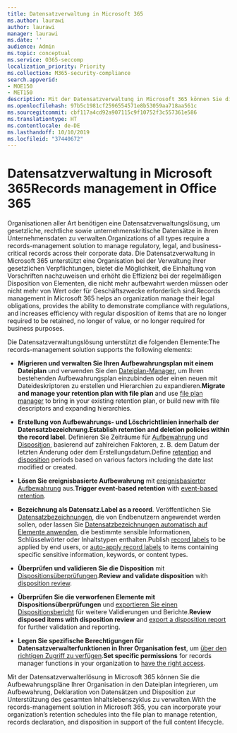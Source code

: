 ```yaml
---
title: Datensatzverwaltung in Microsoft 365
ms.author: laurawi
author: laurawi
manager: laurawi
ms.date: ''
audience: Admin
ms.topic: conceptual
ms.service: O365-seccomp
localization_priority: Priority
ms.collection: M365-security-compliance
search.appverid:
- MOE150
- MET150
description: Mit der Datensatzverwaltung in Microsoft 365 können Sie die spezifischen Aufbewahrungszeitpläne Ihrer Organisation in einen Aktenplan einbinden, um Aufbewahrung, Deklaration von Datensätzen und Disposition zur Unterstützung des gesamten Inhaltslebenszyklus zu verwalten.
ms.openlocfilehash: 97b5c1981cf2596554571e8b53059aa718aa561c
ms.sourcegitcommit: cbf117a4cd92a907115c9f10752f3c557361e586
ms.translationtype: HT
ms.contentlocale: de-DE
ms.lasthandoff: 10/10/2019
ms.locfileid: "37440672"
---
```

# <a name="records-management-in-microsoft-365"></a><span data-ttu-id="7867b-103">Datensatzverwaltung in Microsoft 365</span><span class="sxs-lookup"><span data-stu-id="7867b-103">Records management in Office 365</span></span>

<span data-ttu-id="7867b-104">Organisationen aller Art benötigen eine Datensatzverwaltungslösung, um gesetzliche, rechtliche sowie unternehmenskritische Datensätze in ihren Unternehmensdaten zu verwalten.</span><span class="sxs-lookup"><span data-stu-id="7867b-104">Organizations of all types require a records-management solution to manage regulatory, legal, and business-critical records across their corporate data.</span></span> <span data-ttu-id="7867b-105">Die Datensatzverwaltung in Microsoft 365 unterstützt eine Organisation bei der Verwaltung ihrer gesetzlichen Verpflichtungen, bietet die Möglichkeit, die Einhaltung von Vorschriften nachzuweisen und erhöht die Effizienz bei der regelmäßigen Disposition von Elementen, die nicht mehr aufbewahrt werden müssen oder nicht mehr von Wert oder für Geschäftszwecke erforderlich sind.</span><span class="sxs-lookup"><span data-stu-id="7867b-105">Records management in Microsoft 365 helps an organization manage their legal obligations, provides the ability to demonstrate compliance with regulations, and increases efficiency with regular disposition of items that are no longer required to be retained, no longer of value, or no longer required for business purposes.</span></span>

<span data-ttu-id="7867b-106">Die Datensatzverwaltungslösung unterstützt die folgenden Elemente:</span><span class="sxs-lookup"><span data-stu-id="7867b-106">The records-management solution supports the following elements:</span></span>

- <span data-ttu-id="7867b-107">**Migrieren und verwalten Sie Ihren Aufbewahrungsplan mit einem Dateiplan** und verwenden Sie den [Dateiplan-Manager](file-plan-manager.md), um Ihren bestehenden Aufbewahrungsplan einzubinden oder einen neuen mit Dateideskriptoren zu erstellen und Hierarchien zu expandieren.</span><span class="sxs-lookup"><span data-stu-id="7867b-107">**Migrate and manage your retention plan with file plan** and use [file plan manager](file-plan-manager.md) to bring in your existing retention plan, or build new with file descriptors and expanding hierarchies.</span></span>

- <span data-ttu-id="7867b-108">**Erstellung von Aufbewahrungs- und Löschrichtlinien innerhalb der Datensatzbezeichnung**.</span><span class="sxs-lookup"><span data-stu-id="7867b-108">**Establish retention and deletion policies within the record label**.</span></span> <span data-ttu-id="7867b-109">Definieren Sie Zeiträume für [Aufbewahrung](retention-policies.md#retaining-content-for-a-specific-period-of-time) und [Disposition](retention-policies.md#deleting-content-thats-older-than-a-specific-age), basierend auf zahlreichen Faktoren, z. B. dem Datum der letzten Änderung oder dem Erstellungsdatum.</span><span class="sxs-lookup"><span data-stu-id="7867b-109">Define [retention](retention-policies.md#retaining-content-for-a-specific-period-of-time) and [disposition](retention-policies.md#deleting-content-thats-older-than-a-specific-age) periods based on various factors including the date last modified or created.</span></span>

- <span data-ttu-id="7867b-110">**Lösen Sie ereignisbasierte Aufbewahrung** mit [ereignisbasierter Aufbewahrung](event-driven-retention.md) aus.</span><span class="sxs-lookup"><span data-stu-id="7867b-110">**Trigger event-based retention** with [event-based retention](event-driven-retention.md).</span></span>

- <span data-ttu-id="7867b-111">**Bezeichnung als Datensatz**.</span><span class="sxs-lookup"><span data-stu-id="7867b-111">**Label as a record**.</span></span> <span data-ttu-id="7867b-112">Veröffentlichen Sie [Datensatzbezeichnungen](labels.md#using-retention-labels-for-records-management), die von Endbenutzern angewendet werden sollen, oder lassen Sie [Datensatzbezeichnungen automatisch auf Elemente anwenden](labels.md#applying-a-retention-label-automatically-based-on-conditions), die bestimmte sensible Informationen, Schlüsselwörter oder Inhaltstypen enthalten.</span><span class="sxs-lookup"><span data-stu-id="7867b-112">Publish [record labels](labels.md#using-retention-labels-for-records-management) to be applied by end users, or [auto-apply record labels](labels.md#applying-a-retention-label-automatically-based-on-conditions) to items containing specific sensitive information, keywords, or content types.</span></span>

- <span data-ttu-id="7867b-113">**Überprüfen und validieren Sie die Disposition** mit [Dispositionsüberprüfungen](disposition-reviews.md).</span><span class="sxs-lookup"><span data-stu-id="7867b-113">**Review and validate disposition** with [disposition review](disposition-reviews.md).</span></span>

- <span data-ttu-id="7867b-114">**Überprüfen Sie die verworfenen Elemente mit Dispositionsüberprüfungen** und [exportieren Sie einen Dispositionsbericht](disposition-reviews.md#export-the-disposition-items) für weitere Validierungen und Berichte.</span><span class="sxs-lookup"><span data-stu-id="7867b-114">**Review disposed items with disposition review** and [export a disposition report](disposition-reviews.md#export-the-disposition-items) for further validation and reporting.</span></span>

- <span data-ttu-id="7867b-115">**Legen Sie spezifische Berechtigungen für Datensatzverwalterfunktionen in Ihrer Organisation fest**, um [über den richtigen Zugriff zu verfügen](../security/office-365-security/permissions-in-the-security-and-compliance-center.md).</span><span class="sxs-lookup"><span data-stu-id="7867b-115">**Set specific permissions** for records manager functions in your organization to [have the right access](../security/office-365-security/permissions-in-the-security-and-compliance-center.md).</span></span>

<span data-ttu-id="7867b-116">Mit der Datensatzverwalterlösung in Microsoft 365 können Sie die Aufbewahrungspläne Ihrer Organisation in den Dateiplan integrieren, um Aufbewahrung, Deklaration von Datensätzen und Disposition zur Unterstützung des gesamten Inhaltslebenszyklus zu verwalten.</span><span class="sxs-lookup"><span data-stu-id="7867b-116">With the records-management solution in Microsoft 365, you can incorporate your organization’s retention schedules into the file plan to manage retention, records declaration, and disposition in support of the full content lifecycle.</span></span>
